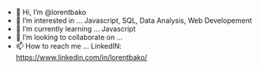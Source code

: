 - 👋 Hi, I’m @lorentbako
- 👀 I’m interested in ... Javascript, SQL, Data Analysis, Web Developement
- 🌱 I’m currently learning ... Javascript
- 💞️ I’m looking to collaborate on ... 
- 📫 How to reach me ... LinkedIN: https://www.linkedin.com/in/lorentbako/

<!---
lorentbako/lorentbako is a ✨ special ✨ repository because its `README.md` (this file) appears on your GitHub profile.
You can click the Preview link to take a look at your changes.
--->
